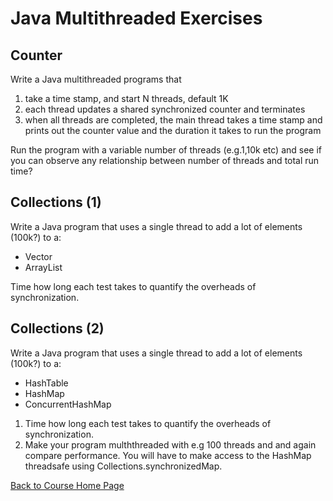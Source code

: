# Java Multithreaded Exercises

## Counter

Write a Java multithreaded programs that 
1. take a time stamp, and start N threads, default 1K
1. each thread updates a shared synchronized counter and terminates
1. when all threads are completed, the main thread takes a time stamp and prints out the counter value and the duration it takes to run the program

Run the program with a variable number of threads (e.g.1,10k etc) and see if you can observe any relationship between number of threads and total run time?


## Collections (1)

Write a Java program that uses a single thread to add a lot of elements (100k?) to a:
* Vector
* ArrayList

Time how long each test takes to quantify the overheads of synchronization.

## Collections (2)
Write a Java program that uses a single thread to add a lot of elements (100k?) to a:
* HashTable
* HashMap
* ConcurrentHashMap

1. Time how long each test takes to quantify the overheads of synchronization.
2. Make your program mulththreaded with e.g 100 threads and and again compare performance. You will have to make access to the HashMap threadsafe using Collections.synchronizedMap.

[Back to Course Home Page](https://gortonator.github.io/bsds-6650/)